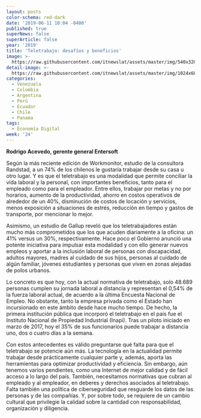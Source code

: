 ```yaml
---
layout: posts
color-schema: red-dark
date: '2019-06-11 10:04 -0400'
published: true
superNews: false
superArticle: false
year: '2019'
title: 'Teletrabajo: desafíos y beneficios'
image: >-
  https://raw.githubusercontent.com/itnewslat/assets/master/img/540x320/Rodrigo-Acevedo-p.jpg
detail-image: >-
  https://raw.githubusercontent.com/itnewslat/assets/master/img/1024x680/Rodrigo-Acevedo-g.jpg
categories:
  - Venezuela
  - Colombia
  - Argentina
  - Perú
  - Ecuador
  - Chile
  - Panama
tags:
  - Economía Digital
week: '24'
---
```

**Rodrigo Acevedo, gerente general Entersoft**

Según la más reciente edición de Workmonitor, estudio de la consultora Randstad, a un  74% de los chilenos le gustaría trabajar desde su casa u otro lugar. Y es que el teletrabajo es una modalidad que permite conciliar la vida laboral y la personal, con importantes beneficios, tanto para el empleado como para el empleador. Entre ellos, trabajar por metas y no por horarios, aumento de la productividad, ahorro en costos operativos de alrededor de un 40%, disminución de costos de locación y servicios, menos exposición  a situaciones de estrés, reducción en tiempo y gastos de transporte, por mencionar lo mejor.

Asimismo, un estudio de Gallup reveló que los teletrabajadores están mucho más comprometidos que los que acuden diariamente a la oficina: un 41% versus un 30%, respectivamente. Hace poco el Gobierno anunció una potente iniciativa para impulsar esta modalidad y con ello generar nuevos empleos y aportar a la inclusión laboral de personas con discapacidad, adultos mayores, madres al cuidado de sus hijos, personas al cuidado de algún familiar, jóvenes estudiantes y personas que viven en zonas alejadas de polos urbanos.

Lo concreto es que hoy, con la actual normativa de teletrabajo, solo 48.689 personas cumplen su jornada laboral a distancia y representan el 0,54% de la fuerza laboral actual, de acuerdo a la última Encuesta Nacional de Empleo. No obstante, tanto la empresa privada como el Estado han incursionado en este ámbito desde hace mucho tiempo. De hecho, la primera institución pública que incorporó el teletrabajo en el país fue el Instituto Nacional de Propiedad Industrial (Inapi). Tras un piloto iniciado en marzo de 2017, hoy el 35% de sus funcionarios puede trabajar a distancia uno, dos o cuatro días a la semana.

Con estos antecedentes es válido preguntarse qué falta para que el teletrabajo se potencie aún más. La tecnología en la actualidad permite trabajar desde prácticamente cualquier parte y, además, aporta las herramientas para optimizar productividad y eficiencia. Sin embargo, aún tenemos varios pendientes, como una Internet de mejor calidad y de fácil acceso a lo largo del país. También, necesitamos normativas que cubran al empleado y al empleador, en deberes y derechos asociados al teletrabajo. Falta también una política de ciberseguridad que resguarde los datos de las personas y de las compañías. Y, por sobre todo, se requiere de un cambio cultural que privilegie la calidad sobre la cantidad con responsabilidad, organización y diligencia.
